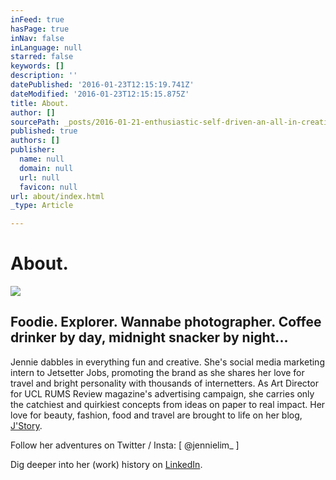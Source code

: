 ```yaml
---
inFeed: true
hasPage: true
inNav: false
inLanguage: null
starred: false
keywords: []
description: ''
datePublished: '2016-01-23T12:15:19.741Z'
dateModified: '2016-01-23T12:15:15.875Z'
title: About.
author: []
sourcePath: _posts/2016-01-21-enthusiastic-self-driven-an-all-in-creative-individual.md
published: true
authors: []
publisher:
  name: null
  domain: null
  url: null
  favicon: null
url: about/index.html
_type: Article

---
```

# About.
![](https://the-grid-user-content.s3-us-west-2.amazonaws.com/d008cc0f-3f66-47a5-9a3f-776b2c87e9e9.jpg)

## Foodie. Explorer. Wannabe photographer. Coffee drinker by day, midnight snacker by night...

Jennie dabbles in everything fun and creative. She's social media marketing intern to Jetsetter Jobs, promoting the brand as she shares her love for travel and bright personality with thousands of internetters. As Art Director for UCL RUMS Review magazine's advertising campaign, she carries only the catchiest and quirkiest concepts from ideas on paper to real impact. Her love for beauty, fashion, food and travel are brought to life on her blog, [J'Story][0].

Follow her adventures on Twitter / Insta: \[ @jennielim\_ \]

Dig deeper into her (work) history on [LinkedIn][1].

[0]: http://jenilim.wordpress.com/
[1]: https://uk.linkedin.com/in/jenilim